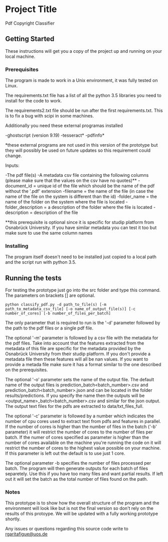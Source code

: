 # Project Title

Pdf Copyright Classifier

## Getting Started

These instructions will get you a copy of the project up and running on your local machine.

### Prerequisites

The program is made to work in a Unix environment, it was fully tested on Linux.

The requirements.txt file has a list of all the python 3.5 libraries you need to install for the 
code to work.

The requirements2.txt file should be run after the first requirements.txt. This is to fix a bug with scipi in some machines.

Additionally you need these external programas installed 

-ghostscript (version 9.19)
-tesseract*
-pdfinfo*

*these external programs are not used in this version of the prototype but they will possibly be used on future updates so this requirement could change.

Inputs:

-The pdf file(s)
-A metadata csv file containing the following columns (please make sure that the values on the csv have no quotes)**
  -document_id = unique id of the file which should be the name of the pdf without the '.pdf' extension
  -filename = the name of the file (in case the name of the file on the system is different than the id)
  -folder_name = the name of the folder on the system where the file is located
  -folder_description = a description of the folder where the file is located
  -description = description of the file

**this prerequisite is optional since it is specific for studip platform from Osnabrück University. If you have similar metadata you can test it too but make sure to use the 
same column names

### Installing

The program itself doesn't need to be installed just copied to a local path and the script run with python 3.5.

## Running the tests

For testing the prototype just go into the src folder and type this command. The parameters on brackets [] are optional. 

```
python classify_pdf.py -d path_to_file(s) [-m path_to_metadata_csv_file] [-o name_of_output_file(s)] [-c number_of_cores] [-b number_of_files_per_batch]
```
The only parameter that is required to run is the '-d' parameter followed by the path to the pdf files or a single pdf file.

The optional '-m' parameter is followed by a csv file with the metadata for the pdf files. Take into account that the features extracted from the metadata of this file are 
specific for the metadata provided by the Osnabrück University from their studip platform. If you don't provide a metadata file then these features will all be nan values. If 
you want to provide a metada file make sure it has a format similar to the one described on the prerequisites.

The optional '-o' parameter sets the name of the output file. The default name of the output files is prediction_batch<batch_number>.csv and prediction_batch<batch_number>.json 
and can be located in the folder results/predictions. If you specify the name then the outputs will be <output_name>_batch<batch_number>.csv and similar for the json 
output. The output text files for the pdfs are extracted to data/txt_files_full. 

The optional '-c' parameter is followed by a number which indicates the number of cpu cores used to extract text from pdfs and features in parallel. If the number of cores is 
higher than the number of files in the batch ('-b' parameter) it will restrict the number of cores to the number of files per batch. If the numer of cores specified as parameter 
is higher than the number of cores available on the machine you're running the code on it will restrict the number of cores to the highest value possible on your machine. If 
this parameter is left out the default is to use just 1 core.

The optional parameter -b specifies the number of files processed per batch. The program will then generate outputs for each batch of files separetely. Use this if you have too 
many files and want partial results. If left out it will set the batch as the total number of files found on the path. 

### Notes

This prototype is to show how the overall structure of the program and the environment will look like but is not the final version so don't rely on the results of this protoype.
We will be updated with a fully working prototype shortly.

Any issues or questions regarding this source code write to rgaritafigue@uos.de 
